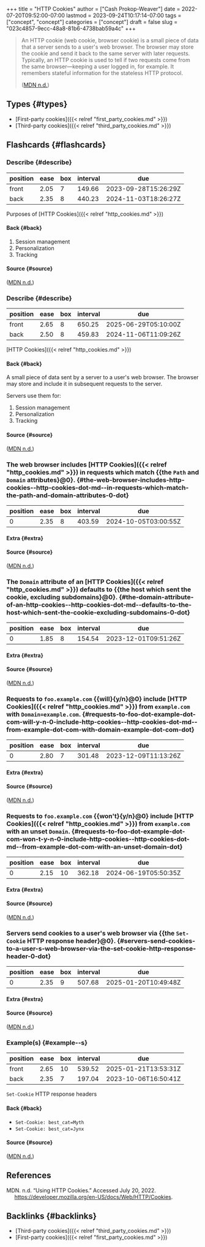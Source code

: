 +++
title = "HTTP Cookies"
author = ["Cash Prokop-Weaver"]
date = 2022-07-20T09:52:00-07:00
lastmod = 2023-09-24T10:17:14-07:00
tags = ["concept", "concept"]
categories = ["concept"]
draft = false
slug = "023c4857-9ecc-48a8-81b6-4738bab59a4c"
+++

> An HTTP cookie (web cookie, browser cookie) is a small piece of data that a server sends to a user's web browser. The browser may store the cookie and send it back to the same server with later requests. Typically, an HTTP cookie is used to tell if two requests come from the same browser—keeping a user logged in, for example. It remembers stateful information for the stateless HTTP protocol.
>
> (<a href="#citeproc_bib_item_1">MDN n.d.</a>)


## Types {#types}

-   [First-party cookies]({{< relref "first_party_cookies.md" >}})
-   [Third-party cookies]({{< relref "third_party_cookies.md" >}})


## Flashcards {#flashcards}


### Describe {#describe}

| position | ease | box | interval | due                  |
|----------|------|-----|----------|----------------------|
| front    | 2.05 | 7   | 149.66   | 2023-09-28T15:26:29Z |
| back     | 2.35 | 8   | 440.23   | 2024-11-03T18:26:27Z |

Purposes of [HTTP Cookies]({{< relref "http_cookies.md" >}})


#### Back {#back}

1.  Session management
2.  Personalization
3.  Tracking


#### Source {#source}

(<a href="#citeproc_bib_item_1">MDN n.d.</a>)


### Describe {#describe}

| position | ease | box | interval | due                  |
|----------|------|-----|----------|----------------------|
| front    | 2.65 | 8   | 650.25   | 2025-06-29T05:10:00Z |
| back     | 2.50 | 8   | 459.83   | 2024-11-06T11:09:26Z |

[HTTP Cookies]({{< relref "http_cookies.md" >}})


#### Back {#back}

A small piece of data sent by a server to a user's web browser. The browser may store and include it in subsequent requests to the server.

Servers use them for:

1.  Session management
2.  Personalization
3.  Tracking


#### Source {#source}

(<a href="#citeproc_bib_item_1">MDN n.d.</a>)


### The web browser includes [HTTP Cookies]({{< relref "http_cookies.md" >}}) in requests which match {{the `Path` and `Domain` attributes}@0}. {#the-web-browser-includes-http-cookies--http-cookies-dot-md--in-requests-which-match-the-path-and-domain-attributes-0-dot}

| position | ease | box | interval | due                  |
|----------|------|-----|----------|----------------------|
| 0        | 2.35 | 8   | 403.59   | 2024-10-05T03:00:55Z |


#### Extra {#extra}


#### Source {#source}

(<a href="#citeproc_bib_item_1">MDN n.d.</a>)


### The `Domain` attribute of an [HTTP Cookies]({{< relref "http_cookies.md" >}}) defaults to {{the host which sent the cookie, excluding subdomains}@0}. {#the-domain-attribute-of-an-http-cookies--http-cookies-dot-md--defaults-to-the-host-which-sent-the-cookie-excluding-subdomains-0-dot}

| position | ease | box | interval | due                  |
|----------|------|-----|----------|----------------------|
| 0        | 1.85 | 8   | 154.54   | 2023-12-01T09:51:26Z |


#### Extra {#extra}


#### Source {#source}

(<a href="#citeproc_bib_item_1">MDN n.d.</a>)


### Requests to `foo.example.com` {{will}{y/n}@0} include [HTTP Cookies]({{< relref "http_cookies.md" >}}) from `example.com` with `Domain=example.com`. {#requests-to-foo-dot-example-dot-com-will-y-n-0-include-http-cookies--http-cookies-dot-md--from-example-dot-com-with-domain-example-dot-com-dot}

| position | ease | box | interval | due                  |
|----------|------|-----|----------|----------------------|
| 0        | 2.80 | 7   | 301.48   | 2023-12-09T11:13:26Z |


#### Extra {#extra}


#### Source {#source}

(<a href="#citeproc_bib_item_1">MDN n.d.</a>)


### Requests to `foo.example.com` {{won't}{y/n}@0} include [HTTP Cookies]({{< relref "http_cookies.md" >}}) from `example.com` with an unset `Domain`. {#requests-to-foo-dot-example-dot-com-won-t-y-n-0-include-http-cookies--http-cookies-dot-md--from-example-dot-com-with-an-unset-domain-dot}

| position | ease | box | interval | due                  |
|----------|------|-----|----------|----------------------|
| 0        | 2.15 | 10  | 362.18   | 2024-06-19T05:50:35Z |


#### Extra {#extra}


#### Source {#source}

(<a href="#citeproc_bib_item_1">MDN n.d.</a>)


### Servers send cookies to a user's web browser via {{the `Set-Cookie` HTTP response header}@0}. {#servers-send-cookies-to-a-user-s-web-browser-via-the-set-cookie-http-response-header-0-dot}

| position | ease | box | interval | due                  |
|----------|------|-----|----------|----------------------|
| 0        | 2.35 | 9   | 507.68   | 2025-01-20T10:49:48Z |


#### Extra {#extra}


#### Source {#source}

(<a href="#citeproc_bib_item_1">MDN n.d.</a>)


### Example(s) {#example--s}

| position | ease | box | interval | due                  |
|----------|------|-----|----------|----------------------|
| front    | 2.65 | 10  | 539.52   | 2025-01-21T13:53:31Z |
| back     | 2.35 | 7   | 197.04   | 2023-10-06T16:50:41Z |

`Set-Cookie` HTTP response headers


#### Back {#back}

-   `Set-Cookie: best_cat=Myth`
-   `Set-Cookie: best_cat=Jynx`


#### Source {#source}

(<a href="#citeproc_bib_item_1">MDN n.d.</a>)

## References

<style>.csl-entry{text-indent: -1.5em; margin-left: 1.5em;}</style><div class="csl-bib-body">
  <div class="csl-entry"><a id="citeproc_bib_item_1"></a>MDN. n.d. “Using HTTP Cookies.” Accessed July 20, 2022. <a href="https://developer.mozilla.org/en-US/docs/Web/HTTP/Cookies">https://developer.mozilla.org/en-US/docs/Web/HTTP/Cookies</a>.</div>
</div>


## Backlinks {#backlinks}

-   [Third-party cookies]({{< relref "third_party_cookies.md" >}})
-   [First-party cookies]({{< relref "first_party_cookies.md" >}})
